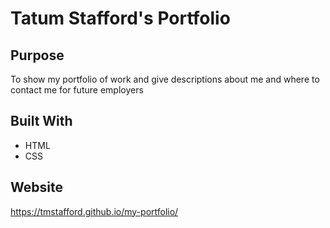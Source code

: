 # Tatum Stafford's Portfolio

## Purpose 
To show my portfolio of work and give descriptions about me and where to contact me for future employers

## Built With
* HTML
* CSS

## Website 
https://tmstafford.github.io/my-portfolio/

